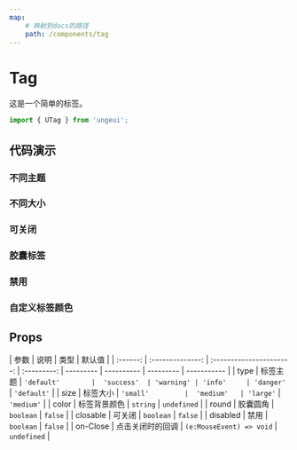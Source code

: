 ```yaml
---
map:
    # 映射到docs的路径
    path: /components/tag
---
```


# Tag

这是一个简单的标签。

```js
import { UTag } from 'ungeui';
```

## 代码演示

### 不同主题

<demo src="./demo/theme.vue"
  language="vue"
  title="基本用法"
  desc="不同的type决定不同的主题类型">
</demo>

### 不同大小

<demo src="./demo/size.vue"
  language="vue"
  title="基本用法"
  desc="添加不同的size值">
</demo>

### 可关闭

<demo src="./demo/close.vue"
  language="vue"
  title="基本用法"
  desc="closable属性控制是否显示关闭">
</demo>

### 胶囊标签

<demo src="./demo/round.vue"
  language="vue"
  title="基本用法"
  desc="胶囊圆角">
</demo>

### 禁用

<demo src="./demo/disabled.vue"
  language="vue"
  title="基本用法"
  desc="禁用后无法触发事件">
</demo>

### 自定义标签颜色

<demo src="./demo/color.vue"
  language="vue"
  title="基本用法"
  desc="自定义颜色支持十六进制和RGB">
</demo>

## Props

|   参数   |       说明       |           类型           |   默认值    |
| :------: | :--------------: | :----------------------: | :---------: | --------- | ---------- | --------- | ----------- |
|   type   |     标签主题     |        `'default'        |  'success'  | 'warning' | 'info'     | 'danger'` | `'default'` |
|   size   |     标签大小     |         `'small'         |  'medium'   | 'large'`  | `'medium'` |
|  color   |   标签背景颜色   |         `string`         | `undefined` |
|  round   |     胶囊圆角     |        `boolean`         |   `false`   |
| closable |      可关闭      |        `boolean`         |   `false`   |
| disabled |       禁用       |        `boolean`         |   `false`   |
| on-Close | 点击关闭时的回调 | `(e:MouseEvent) => void` | `undefined` |
